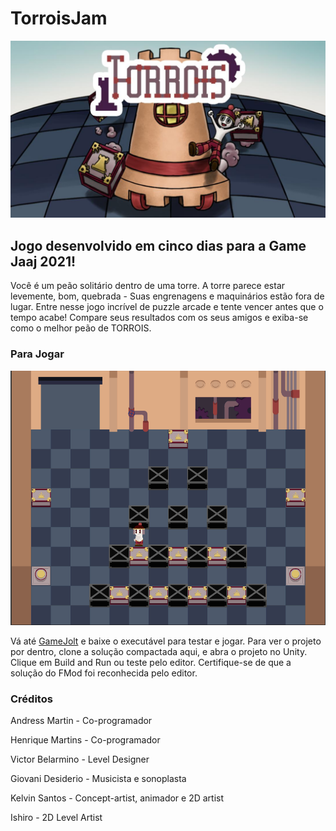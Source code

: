 # TorroisJam
![capa](https://github.com/AndressMartin/TorroisJam/blob/main/Extras/Images/capa.jpg?raw=false)
## Jogo desenvolvido em cinco dias para a Game Jaaj 2021!

Você é um peão solitário dentro de uma torre. A torre parece estar levemente, bom, quebrada - Suas engrenagens e maquinários estão fora de lugar.
Entre nesse jogo incrível de puzzle arcade e tente vencer antes que o tempo acabe! Compare seus resultados com os seus amigos e exiba-se como o melhor peão de TORROIS.

### Para Jogar
![capa](https://github.com/AndressMartin/TorroisJam/blob/main/Extras/Images/gameplay.png?raw=false)

Vá até [GameJolt](https://gamejolt.com/games/torrois/574543) e baixe o executável para testar e jogar. 
Para ver o projeto por dentro, clone a solução compactada aqui, e abra o projeto no Unity. Clique em Build and Run ou teste pelo editor. Certifique-se de que a solução do FMod foi reconhecida pelo editor.

### Créditos

Andress Martin - Co-programador

Henrique Martins - Co-programador

Victor Belarmino - Level Designer

Giovani Desiderio - Musicista e sonoplasta

Kelvin Santos - Concept-artist, animador e 2D artist

Ishiro - 2D Level Artist
